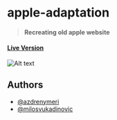 # apple-adaptation
> #### Recreating old apple website

#### [Live Version](https://rawcdn.githack.com/milosvukadinovic/apple-adaptation/24de4b4366c145a65c81a94fe58886d79bb89056/index.html)

![Alt text](http://prntscr.com/phcyx5)


## Authors

* [@azdrenymeri](https://github.com/azdrenymeri) 
* [@milosvukadinovic](https://github.com/milosvukadinovic)
